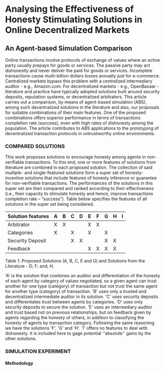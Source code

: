 # Analysing the Effectiveness of Honesty Stimulating Solutions in Online Decentralized Markets
## An Agent-based Simulation Comparison


Online transactions involve protocols of exchange of values where an active party usually prepays for goods or services. The passive party may act dishonestly and never deliver the paid for goods or services. Incomplete transactions cause multi-billion dollars losses annually just for e-commerce. Centralized markets bypass this problem with a centralized intermediary auditor - e.g., Amazon.com. For decentralized markets - e.g., OpenBazaar - literature and practice have typically adopted solutions built around security deposits, reputation systems, or decentralized arbitrators. This article carries out a comparison, by means of agent-based simulation (ABS), among such decentralized solutions in the literature and also, our proposals for suitable combinations of their main features. One of the proposed combinations offers superior performance in terms of transactions completion rate (success), even with high rates of dishonesty among the population. The article contributes to ABS applications to the prototyping of decentralized transaction protocols in untrustworthy online environments.

### COMPARED SOLUTIONS


This work proposes solutions to encourage honesty among agents in non-verifiable transactions. To this end, one or more features of solutions from literature are combined in each proposed solution. The collection of said multiple- and single-featured solutions form a super set of honesty-incentive solutions that include features of honesty inference or guarantee for non-verifiable transactions. The performances of the solutions in this super set are then compared and ranked according to their effectiveness (i.e., their capacity to stimulate honesty and hence, improve transactions completion rate – “success”). Table below specifies the features of all solutions in the super set being considered.

| Solution features | A | B | C | D | E | F | G | H | I |
|-------------------|---|---|---|---|---|---|---|---|---|
| Arbitrator | X | X |   |   | X | X |   |   |   |
| Categories | X |   | X |   | X |   | X |   |   |
| Security Deposit |   |   | X | X |   |   | X | X |   |
| Feedback |   |   |   |   | X | X | X | X |   |

Table 1. Proposed Solutions (A, B, C, E and G) and Solutions from the Literature - D; F; and, H.

'A' is the solution that combines an auditor and differentiation of the honesty of each agent by category of values negotiated, so a given agent can trust another for one type (category) of transaction but not trust the same agent for another type (category) of transaction. 'B' uses only a trusted and decentralized intermediate auditor in its solution. 'C' uses security deposits and differentiates trust between agents by categories. 'D' uses only security deposits to secure the solution. 'E' uses an intermediary auditor and trust based not on previous relationships, but on feedback given by agents regarding the honesty of others, in addition to classifying the honesty of agents by transaction category. Following the same reasoning we have the solutions 'F', 'G' and 'H'. 'I' offers no features to deal with dishonesty. It is included here to gage potential ''absolute'' gains by the other solutions.


### SIMULATION EXPERIMENT

#### Methodology

